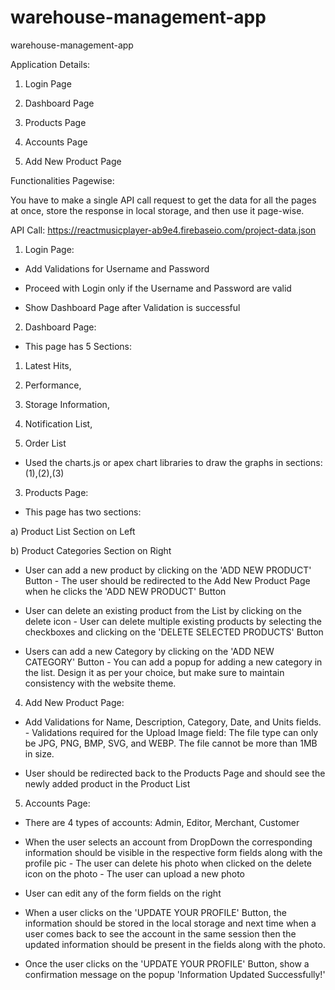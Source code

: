 # warehouse-management-app
warehouse-management-app

Application Details: 

1. Login Page

2. Dashboard Page

3. Products Page 

4. Accounts Page 

5. Add New Product Page 



Functionalities Pagewise: 

You have to make a single API call request to get the data for all the pages at once, store the response in local storage, and then use it page-wise. 

API Call: https://reactmusicplayer-ab9e4.firebaseio.com/project-data.json 



1. Login Page: 

- Add Validations for Username and Password 

- Proceed with Login only if the Username and Password are valid 

- Show Dashboard Page after Validation is successful 



2. Dashboard Page: 

- This page has 5 Sections: 

1. Latest Hits, 

2. Performance, 

3. Storage Information, 

4. Notification List, 

5. Order List 

- Used the charts.js or apex chart libraries to draw the graphs in sections: (1),(2),(3) 



3. Products Page: 

- This page has two sections: 

a) Product List Section on Left 

b) Product Categories Section on Right 

- User can add a new product by clicking on the 'ADD NEW PRODUCT' Button - The user should be redirected to the Add New Product Page when he clicks the 'ADD NEW PRODUCT' Button 

- User can delete an existing product from the List by clicking on the delete icon - User can delete multiple existing products by selecting the checkboxes and clicking on the 'DELETE SELECTED PRODUCTS' Button 

- Users can add a new Category by clicking on the 'ADD NEW CATEGORY' Button - You can add a popup for adding a new category in the list. Design it as per your choice, but make sure to maintain consistency with the website theme. 



4. Add New Product Page: 

- Add Validations for Name, Description, Category, Date, and Units fields. - Validations required for the Upload Image field: The file type can only be JPG, PNG, BMP, SVG, and WEBP. The file cannot be more than 1MB in size. 

- User should be redirected back to the Products Page and should see the newly added product in the Product List 



5. Accounts Page: 

- There are 4 types of accounts: Admin, Editor, Merchant, Customer 

- When the user selects an account from DropDown the corresponding information should be visible in the respective form fields along with the profile pic - The user can delete his photo when clicked on the delete icon on the photo - The user can upload a new photo 

- User can edit any of the form fields on the right 

- When a user clicks on the 'UPDATE YOUR PROFILE' Button, the information should be stored in the local storage and next time when a user comes back to see the account in the same session then the updated information should be present in the fields along with the photo. 

- Once the user clicks on the 'UPDATE YOUR PROFILE' Button, show a confirmation message on the popup 'Information Updated Successfully!'

